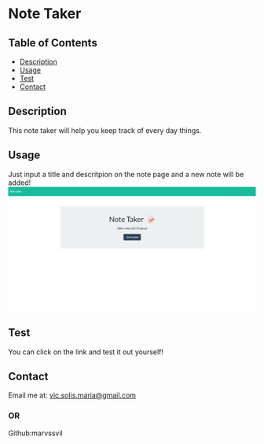 # Note Taker

## Table of Contents
* [Description](#Description)
* [Usage](#Usage)
* [Test](#Test)
* [Contact](#Contact)

## Description
This note taker will help you keep track of every day things.

## Usage
Just input a title and descritpion on the note page and a new note will be added!
![website](./Develop/public/assets/img/Screenshot%202022-05-29%20232612.png)

## Test
You can click on the link and test it out yourself!

## Contact
Email me at: vic.solis.maria@gmail.com
### OR
Github:marvssvil